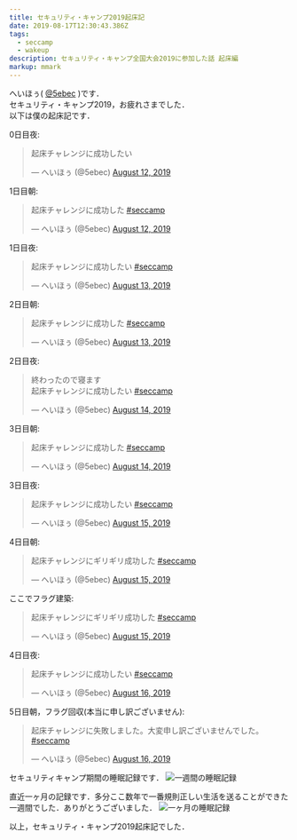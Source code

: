```yaml
---
title: セキュリティ・キャンプ2019起床記
date: 2019-08-17T12:30:43.386Z
tags:
  - seccamp
  - wakeup
description: セキュリティ・キャンプ全国大会2019に参加した話 起床編
markup: mmark
---
```

へいほぅ( [@5ebec](https://twitter.com/5ebec) )です． \
セキュリティ・キャンプ2019，お疲れさまでした．\
以下は僕の起床記です．

0日目夜:
<blockquote class="twitter-tweet" data-theme="dark" data-link-color="#a5ebec"><p lang="ja" dir="ltr">起床チャレンジに成功したい</p>&mdash; へいほぅ (@5ebec) <a href="https://twitter.com/5ebec/status/1160884739458228224?ref_src=twsrc%5Etfw">August 12, 2019</a></blockquote> <script async src="https://platform.twitter.com/widgets.js" charset="utf-8"></script>

1日目朝:

<blockquote class="twitter-tweet" data-theme="dark" data-link-color="#a5ebec"><p lang="ja" dir="ltr">起床チャレンジに成功した <a href="https://twitter.com/hashtag/seccamp?src=hash&amp;ref_src=twsrc%5Etfw">#seccamp</a></p>&mdash; へいほぅ (@5ebec) <a href="https://twitter.com/5ebec/status/1161026201411960832?ref_src=twsrc%5Etfw">August 12, 2019</a></blockquote> <script async src="https://platform.twitter.com/widgets.js" charset="utf-8"></script>

1日目夜:
<blockquote class="twitter-tweet" data-theme="dark" data-link-color="#a5ebec"><p lang="ja" dir="ltr">起床チャレンジに成功したい <a href="https://twitter.com/hashtag/seccamp?src=hash&amp;ref_src=twsrc%5Etfw">#seccamp</a></p>&mdash; へいほぅ (@5ebec) <a href="https://twitter.com/5ebec/status/1161291596056256512?ref_src=twsrc%5Etfw">August 13, 2019</a></blockquote> <script async src="https://platform.twitter.com/widgets.js" charset="utf-8"></script>

2日目朝:
<blockquote class="twitter-tweet" data-theme="dark" data-link-color="#a5ebec"><p lang="ja" dir="ltr">起床チャレンジに成功した <a href="https://twitter.com/hashtag/seccamp?src=hash&amp;ref_src=twsrc%5Etfw">#seccamp</a></p>&mdash; へいほぅ (@5ebec) <a href="https://twitter.com/5ebec/status/1161382322098208768?ref_src=twsrc%5Etfw">August 13, 2019</a></blockquote> <script async src="https://platform.twitter.com/widgets.js" charset="utf-8"></script>

2日目夜:
<blockquote class="twitter-tweet" data-theme="dark" data-link-color="#a5ebec"><p lang="ja" dir="ltr">終わったので寝ます<br>起床チャレンジに成功したい <a href="https://twitter.com/hashtag/seccamp?src=hash&amp;ref_src=twsrc%5Etfw">#seccamp</a></p>&mdash; へいほぅ (@5ebec) <a href="https://twitter.com/5ebec/status/1161652483459932160?ref_src=twsrc%5Etfw">August 14, 2019</a></blockquote> <script async src="https://platform.twitter.com/widgets.js" charset="utf-8"></script>

3日目朝:
<blockquote class="twitter-tweet" data-theme="dark" data-link-color="#a5ebec"><p lang="ja" dir="ltr">起床チャレンジに成功した <a href="https://twitter.com/hashtag/seccamp?src=hash&amp;ref_src=twsrc%5Etfw">#seccamp</a></p>&mdash; へいほぅ (@5ebec) <a href="https://twitter.com/5ebec/status/1161749775714177024?ref_src=twsrc%5Etfw">August 14, 2019</a></blockquote> <script async src="https://platform.twitter.com/widgets.js" charset="utf-8"></script>

3日目夜:
<blockquote class="twitter-tweet" data-theme="dark" data-link-color="#a5ebec"><p lang="ja" dir="ltr">起床チャレンジに成功したい <a href="https://twitter.com/hashtag/seccamp?src=hash&amp;ref_src=twsrc%5Etfw">#seccamp</a></p>&mdash; へいほぅ (@5ebec) <a href="https://twitter.com/5ebec/status/1162026411588083714?ref_src=twsrc%5Etfw">August 15, 2019</a></blockquote> <script async src="https://platform.twitter.com/widgets.js" charset="utf-8"></script>

4日目朝:
<blockquote class="twitter-tweet" data-theme="dark" data-link-color="#a5ebec"><p lang="ja" dir="ltr">起床チャレンジにギリギリ成功した <a href="https://twitter.com/hashtag/seccamp?src=hash&amp;ref_src=twsrc%5Etfw">#seccamp</a></p>&mdash; へいほぅ (@5ebec) <a href="https://twitter.com/5ebec/status/1162143348112547840?ref_src=twsrc%5Etfw">August 15, 2019</a></blockquote> <script async src="https://platform.twitter.com/widgets.js" charset="utf-8"></script>

ここでフラグ建築:
<blockquote class="twitter-tweet" data-theme="dark" data-link-color="#a5ebec"><p lang="ja" dir="ltr">起床チャレンジにギリギリ成功した <a href="https://twitter.com/hashtag/seccamp?src=hash&amp;ref_src=twsrc%5Etfw">#seccamp</a></p>&mdash; へいほぅ (@5ebec) <a href="https://twitter.com/5ebec/status/1162143348112547840?ref_src=twsrc%5Etfw">August 15, 2019</a></blockquote> <script async src="https://platform.twitter.com/widgets.js" charset="utf-8"></script>

4日目夜:
<blockquote class="twitter-tweet" data-theme="dark" data-link-color="#a5ebec"><p lang="ja" dir="ltr">起床チャレンジに成功したい <a href="https://twitter.com/hashtag/seccamp?src=hash&amp;ref_src=twsrc%5Etfw">#seccamp</a></p>&mdash; へいほぅ (@5ebec) <a href="https://twitter.com/5ebec/status/1162417557275418629?ref_src=twsrc%5Etfw">August 16, 2019</a></blockquote> <script async src="https://platform.twitter.com/widgets.js" charset="utf-8"></script>

5日目朝，フラグ回収(本当に申し訳ございません):
<blockquote class="twitter-tweet" data-theme="dark" data-link-color="#a5ebec"><p lang="ja" dir="ltr">起床チャレンジに失敗しました。大変申し訳ございませんでした。 <a href="https://twitter.com/hashtag/seccamp?src=hash&amp;ref_src=twsrc%5Etfw">#seccamp</a></p>&mdash; へいほぅ (@5ebec) <a href="https://twitter.com/5ebec/status/1162514088049512448?ref_src=twsrc%5Etfw">August 16, 2019</a></blockquote> <script async src="https://platform.twitter.com/widgets.js" charset="utf-8"></script>


セキュリティキャンプ期間の睡眠記録です．
![一週間の睡眠記録](/img/uploads/img_0898.jpg)

直近一ヶ月の記録です．多分ここ数年で一番規則正しい生活を送ることができた一週間でした．ありがとうございました．
![一ヶ月の睡眠記録](/img/uploads/img_0913.jpg)

以上，セキュリティ・キャンプ2019起床記でした．
